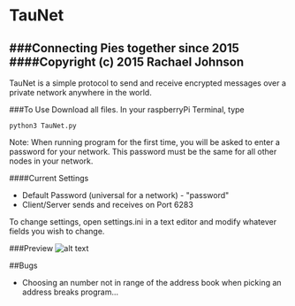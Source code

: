 TauNet
=============
###Connecting Pies together since 2015
####Copyright (c) 2015 Rachael Johnson
-----------------------

TauNet is a simple protocol to send and receive encrypted messages over a private network anywhere in the world.

###To Use
Download all files.
In your raspberryPi Terminal, type
```
python3 TauNet.py
```


Note: When running program for the first time, you will be asked to enter a password for your network. This password must be the same for all other nodes in your network.

####Current Settings
- Default Password (universal for a network) - "password"
- Client/Server sends and receives on Port 6283

To change settings, open settings.ini in a text editor and modify whatever fields you wish to change.

###Preview
![alt text](https://github.com/earthshine0/TauNet/blob/master/Capture.JPG "TauNet Preview")
   
##Bugs
- Choosing an number not in range of the address book when picking an address breaks program...
